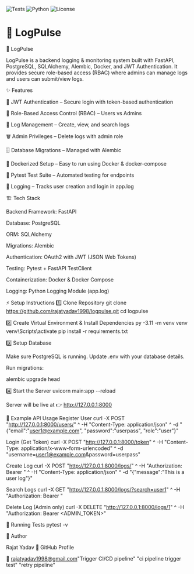 ![Tests](https://github.com/rajatyadav1998/logpulse/actions/workflows/tests.yml/badge.svg)
![Python](https://img.shields.io/badge/python-3.11%2B-blue)
![License](https://img.shields.io/badge/License-MIT-green)

# 🚀 LogPulse


🚀 LogPulse

LogPulse is a backend logging & monitoring system built with FastAPI, PostgreSQL, SQLAlchemy, Alembic, Docker, and JWT Authentication.
It provides secure role-based access (RBAC) where admins can manage logs and users can submit/view logs.

✨ Features

🔐 JWT Authentication – Secure login with token-based authentication

👤 Role-Based Access Control (RBAC) – Users vs Admins

📝 Log Management – Create, view, and search logs

🗑️ Admin Privileges – Delete logs with admin role

🗄️ Database Migrations – Managed with Alembic

🐳 Dockerized Setup – Easy to run using Docker & docker-compose

🧪 Pytest Test Suite – Automated testing for endpoints

📜 Logging – Tracks user creation and login in app.log

🏗️ Tech Stack

Backend Framework: FastAPI

Database: PostgreSQL

ORM: SQLAlchemy

Migrations: Alembic

Authentication: OAuth2 with JWT (JSON Web Tokens)

Testing: Pytest + FastAPI TestClient

Containerization: Docker & Docker Compose

Logging: Python Logging Module (app.log)

⚡ Setup Instructions
1️⃣ Clone Repository
git clone https://github.com/rajatyadav1998/logpulse.git
cd logpulse

2️⃣ Create Virtual Environment & Install Dependencies
py -3.11 -m venv venv
venv\Scripts\activate
pip install -r requirements.txt

3️⃣ Setup Database

Make sure PostgreSQL is running. Update .env with your database details.

Run migrations:

alembic upgrade head

4️⃣ Start the Server
uvicorn main:app --reload


Server will be live at 👉 http://127.0.0.1:8000

🔑 Example API Usage
Register User
curl -X POST "http://127.0.0.1:8000/users/" ^
-H "Content-Type: application/json" ^
-d "{\"email\":\"user1@example.com\", \"password\":\"userpass\", \"role\":\"user\"}"

Login (Get Token)
curl -X POST "http://127.0.0.1:8000/token" ^
-H "Content-Type: application/x-www-form-urlencoded" ^
-d "username=user1@example.com&password=userpass"

Create Log
curl -X POST "http://127.0.0.1:8000/logs/" ^
-H "Authorization: Bearer <TOKEN>" ^
-H "Content-Type: application/json" ^
-d "{\"message\":\"This is a user log\"}"

Search Logs
curl -X GET "http://127.0.0.1:8000/logs/?search=user1" ^
-H "Authorization: Bearer <TOKEN>"

Delete Log (Admin only)
curl -X DELETE "http://127.0.0.1:8000/logs/1" ^
-H "Authorization: Bearer <ADMIN_TOKEN>"

🧪 Running Tests
pytest -v

👤 Author

Rajat Yadav
🔗 GitHub Profile

📧 rajatyadav1998@gmail.com"Trigger CI/CD pipeline" 
"ci pipeline trigger test" 
"retry pipeline" 
